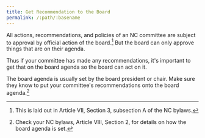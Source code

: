 ```yaml
---
title: Get Recommendation to the Board
permalink: /:path/:basename
---
```


All actions, recommendations, and policies
of an NC committee
are subject
to approval
by official action
of the board.[^bylaws73A]
But the board
can only approve things
that are
on their agenda.

Thus if your committee
has made any recommendations,
it's important
to get that
on the board agenda
so the board
can act on it.

The board agenda is usually set
by the board president or chair.
Make sure they know to put
your committee's recommendations
onto the board agenda.[^bylaws82]

[^bylaws73A]:
    This is laid out
    in Article VII, Section 3, subsection A
    of the NC bylaws.

[^bylaws82]:
    Check your NC bylaws,
    Article VIII, Section 2,
    for details on how
    the board agenda is set.

